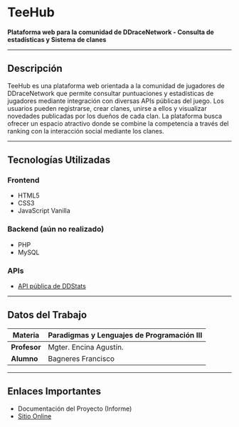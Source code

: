 # TeeHub

**Plataforma web para la comunidad de DDraceNetwork - Consulta de estadísticas y Sistema de clanes**  

---

## Descripción
TeeHub es una plataforma web orientada a la comunidad de jugadores de DDraceNetwork que permite consultar puntuaciones y estadísticas de jugadores mediante integración con diversas APIs públicas del juego. Los usuarios pueden registrarse, crear clanes, unirse a ellos y visualizar novedades publicadas por los dueños de cada clan.
La plataforma busca ofrecer un espacio atractivo donde se combine la competencia a través del ranking con la interacción social mediante los clanes.

---

## Tecnologías Utilizadas
### Frontend
- HTML5
- CSS3
- JavaScript Vanilla

### Backend (aún no realizado)
- PHP
- MySQL

### APIs
- [API pública de DDStats](https://ddstats.tw/)

---

## Datos del Trabajo 
| **Materia**  |Paradigmas y Lenguajes de Programación III| 
|--------------|------------------------------------------|  
| **Profesor** | Mgter. Encina Agustín.                   |   
| **Alumno**   | Bagneres Francisco                       |  
  
---

## Enlaces Importantes
- Documentación del Proyecto (Informe)
- [Sitio Online](https://teehub-franbag.netlify.app/)
